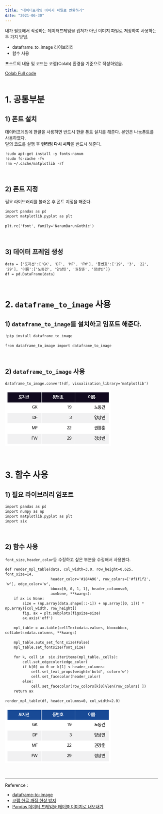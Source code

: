 ```yaml
---
title: "데이터프레임 이미지 파일로 변환하기"
date: "2021-06-30"
---
```


내가 필요해서 작성하는 데이터프레임을 캡쳐가 아닌 이미지 파일로 저장하여 사용하는 두 가지 방법.

- dataframe_to_image 라이브러리
- 함수 사용 

포스트의 내용 및 코드는 코랩(Colab) 환경을 기준으로 작성하였음.


[Colab Full code](https://colab.research.google.com/drive/17lC2LbUbjuasV7AKdtdZhaqyYa6w8c_U?usp=sharing)
<br><br>

# 1. 공통부분
##  1) 폰트 설치

데이터프레임에 한글을 사용하면 반드시 한글 폰트 설치를 해준다. 본인은 나눔폰트를 사용하였다. 
<br>
밑의 코드를 실행 후 **런타임 다시 시작**을 반드시 해준다.
```
!sudo apt-get install -y fonts-nanum
!sudo fc-cache -fv
!rm ~/.cache/matplotlib -rf
```
<br>

## 2) 폰트 지정
필요 라이브러리를 불러온 후 폰트 지정을 해준다.
```
import pandas as pd
import matplotlib.pyplot as plt

plt.rc('font', family='NanumBarunGothic') 
```
<br>

## 3) 데이터 프레임 생성

```
data = {'포지션':['GK', 'DF', 'MF', 'FW'], '등번호':['19', '3', '22', '29'], '이름':['노동건', '양상민', '권창훈', '정상빈']}
df = pd.DataFrame(data)
```
<br>

# 2. `dataframe_to_image` 사용
## 1) `dataframe_to_image`를 설치하고 임포트 해준다.
```
!pip install dataframe_to_image

from dataframe_to_image import dataframe_to_image
```
<br>

## 2) `dataframe_to_image` 사용

```
dataframe_to_image.convert(df, visualisation_library='matplotlib')
```
![dataframetoimage-01](https://github.com/chxijihxxn/chxijihxxn.github.io/blob/main/_posts/post-images/dataframetoimage-01.png?raw=true)

<br>

# 3. 함수 사용
## 1) 필요 라이브러리 임포트 
```
import pandas as pd
import numpy as np
import matplotlib.pyplot as plt
import six
```
<br>

## 2) 함수 사용
`font_size`, `header_color`등 수정하고 싶은 부분을 수정해서 사용한다.
```
def render_mpl_table(data, col_width=3.0, row_height=0.625, font_size=14,
                     header_color='#184A96', row_colors=['#f1f1f2', 'w'], edge_color='w',
                     bbox=[0, 0, 1, 1], header_columns=0,
                     ax=None, **kwargs):
    if ax is None:
        size = (np.array(data.shape[::-1]) + np.array([0, 1])) * np.array([col_width, row_height])
        fig, ax = plt.subplots(figsize=size)
        ax.axis('off')

    mpl_table = ax.table(cellText=data.values, bbox=bbox, colLabels=data.columns, **kwargs)

    mpl_table.auto_set_font_size(False)
    mpl_table.set_fontsize(font_size)

    for k, cell in  six.iteritems(mpl_table._cells):
        cell.set_edgecolor(edge_color)
        if k[0] == 0 or k[1] < header_columns:
            cell.set_text_props(weight='bold', color='w')
            cell.set_facecolor(header_color)
        else:
            cell.set_facecolor(row_colors[k[0]%len(row_colors) ])
    return ax

render_mpl_table(df, header_columns=0, col_width=2.0)
```
![dataframetoimage-02](https://github.com/chxijihxxn/chxijihxxn.github.io/blob/main/_posts/post-images/dataframetoimage-02.png?raw=true)

<br>

---
Reference :
- [dataframe-to-image](https://pypi.org/project/dataframe-to-image/)
- [코랩 한글 깨짐 현상 방지](https://velog.io/@dk99521/%EC%BD%94%EB%9E%A9%EC%97%90%EC%84%9C-matplotlib-%EB%9D%BC%EC%9D%B4%EB%B8%8C%EB%9F%AC%EB%A6%AC%EC%9D%98-%ED%95%9C%EA%B8%80-%EA%B9%A8%EC%A7%90-%ED%98%84%EC%83%81%EC%9D%84-%EB%B0%A9%EC%A7%80%ED%95%98%EB%8A%94-%EB%B2%95)
- [Pandas 데이터 프레임을 테이블 이미지로 내보내기](https://pythonq.com/so/python/163592)
